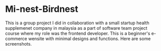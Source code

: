 # Mi-nest-Birdnest
This is a group project I did in collaboration with a small startup health supplemenet company in malaysia as a part of software team project course where my role was the frontend developer.
This is a beginner's e-commerce wensite with minimal designs and functions. Here are some screenshots. 


